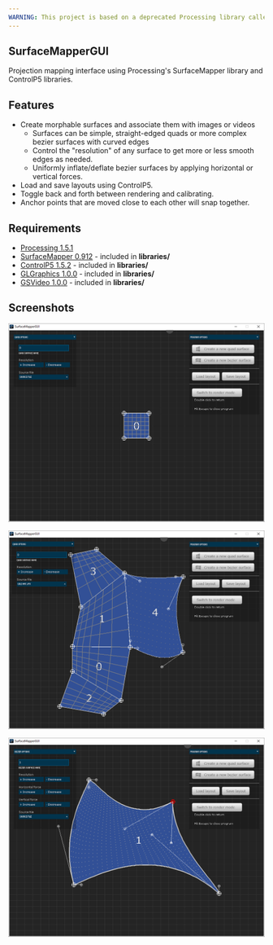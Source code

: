 ```yaml
---
WARNING: This project is based on a deprecated Processing library called SurfaceMapper, which forces the use of an older version of Processing. It is recommended that you use this project to learn about the fundamentals of projection mapping in Processing, but do not use it for serious work.
---
```


## SurfaceMapperGUI

Projection mapping interface using Processing's SurfaceMapper library and ControlP5 libraries.

## Features
* Create morphable surfaces and associate them with images or videos
  * Surfaces can be simple, straight-edged quads or more complex bezier surfaces with curved edges
  * Control the "resolution" of any surface to get more or less smooth edges as needed.
  * Uniformly inflate/deflate bezier surfaces by applying horizontal or vertical forces.
* Load and save layouts using ControlP5.
* Toggle back and forth between rendering and calibrating.
* Anchor points that are moved close to each other will snap together.

## Requirements
* [Processing 1.5.1](https://processing.org/download/?processing)
* [SurfaceMapper 0.912](https://bitbucket.org/ixagon/surfacemapper) - included in __libraries/__
* [ControlP5 1.5.2](http://www.sojamo.de/libraries/controlP5/) - included in __libraries/__
* [GLGraphics 1.0.0](http://glgraphics.sourceforge.net/) - included in __libraries/__
* [GSVideo 1.0.0](http://gsvideo.sourceforge.net/) - included in __libraries/__

## Screenshots

![Default view](docs/images/default-view.png)

![Multiple surfaces](docs/images/multiple-surfaces.png)

![Bezier surface](docs/images/bezier-surface.png)

